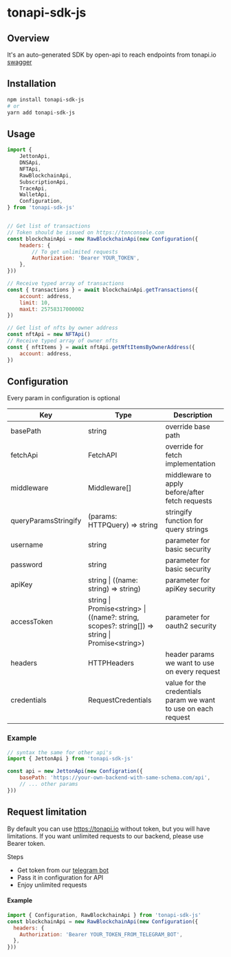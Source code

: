 # tonapi-sdk-js

## Overview
It's an auto-generated SDK by open-api to reach endpoints from tonapi.io
[swagger](https://tonapi.io/docs)

## Installation

```sh
npm install tonapi-sdk-js
# or
yarn add tonapi-sdk-js
```

## Usage

```js
import {
    JettonApi,
    DNSApi,
    NFTApi,
    RawBlockchainApi,
    SubscriptionApi,
    TraceApi,
    WalletApi,
    Configuration,
} from 'tonapi-sdk-js'


// Get list of transactions
// Token should be issued on https://tonconsole.com
const blockchainApi = new RawBlockchainApi(new Configuration({
    headers: {
        // To get unlimited requests
        Authorization: 'Bearer YOUR_TOKEN',
    },
}))

// Receive typed array of transactions
const { transactions } = await blockchainApi.getTransactions({
    account: address,
    limit: 10,
    maxLt: 25758317000002
})

// Get list of nfts by owner address
const nftApi = new NFTApi()
// Receive typed array of owner nfts
const { nftItems } = await nftApi.getNftItemsByOwnerAddress({
    account: address,
})
```

## Configuration

Every param in configuration is optional

| Key | Type | Description |
| --- | ---- | ----------- |
| basePath | string | override base path |
| fetchApi | FetchAPI | override for fetch implementation |
| middleware | Middleware[] | middleware to apply before/after fetch requests |
| queryParamsStringify | (params: HTTPQuery) => string | stringify function for query strings |
| username | string | parameter for basic security |
| password | string | parameter for basic security |
| apiKey | string \| ((name: string) => string) | parameter for apiKey security |
| accessToken | string \| Promise\<string\> \| ((name?: string, scopes?: string[]) => string \| Promise\<string\>) | parameter for oauth2 security |
| headers | HTTPHeaders | header params we want to use on every request |
| credentials | RequestCredentials | value for the credentials param we want to use on each request |

### Example

```js
// syntax the same for other api's
import { JettonApi } from 'tonapi-sdk-js'

const api = new JettonApi(new Configration({
    basePath: 'https://your-own-backend-with-same-schema.com/api',
    // ... other params
}))
```

## Request limitation
By default you can use https://tonapi.io without token, but you will have limitations.
If you want unlimited requests to our backend, please use Bearer token.

Steps
* Get token from our [telegram bot](https://t.me/tonapi_bot)
* Pass it in configuration for API
* Enjoy unlimited requests

#### Example

```js
import { Configuration, RawBlockchainApi } from 'tonapi-sdk-js'
const blockchainApi = new RawBlockchainApi(new Configuration({
  headers: {
    Authorization: 'Bearer YOUR_TOKEN_FROM_TELEGRAM_BOT',
  },
}))
```
